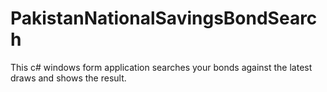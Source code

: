 # PakistanNationalSavingsBondSearch
This c# windows form application searches your bonds against the latest draws and shows the result.

